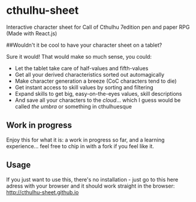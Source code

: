 # cthulhu-sheet
Interactive character sheet for Call of Cthulhu 7edition pen and paper RPG (Made with React.js)

##Wouldn't it be cool to have your character sheet on a tablet?

Sure it would! That would make so much sense, you could:
* Let the tablet take care of half-values and fifth-values
* Get all your derived characteristics sorted out automagically
* Make character generation a breeze (CoC characters tend to die)
* Get instant access to skill values by sorting and filtering
* Expand skills to get big, easy-on-the-eyes values, skill descriptions
* And save all your characters to the _cloud_... which I guess would be called _the umbra_ or something in cthulhuesque 

## Work in progress
Enjoy this for what it is: a work in progress so far, and a learning experience... feel free to chip in with a fork if you feel like it.

## Usage
If you just want to use this, there's no installation - just go to this here adress with your browser and it should work straight in the browser:
http://cthulhu-sheet.github.io

